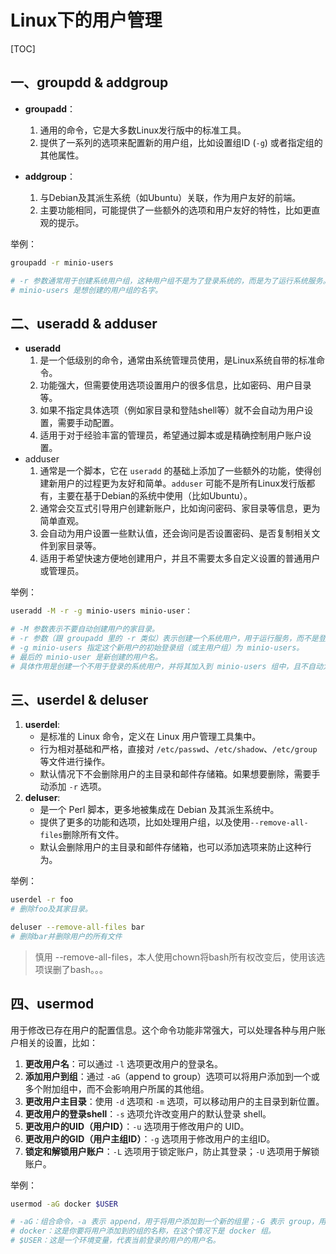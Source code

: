# Linux下的用户管理

[TOC]

## 一、groupdd & addgroup

-   **groupadd**：
    1.   通用的命令，它是大多数Linux发行版中的标准工具。
    2.   提供了一系列的选项来配置新的用户组，比如设置组ID (`-g`) 或者指定组的其他属性。

-   **addgroup**：
    1.   与Debian及其派生系统（如Ubuntu）关联，作为用户友好的前端。
    2.   主要功能相同，可能提供了一些额外的选项和用户友好的特性，比如更直观的提示。

举例：

```sh
groupadd -r minio-users

# -r 参数通常用于创建系统用户组，这种用户组不是为了登录系统的，而是为了运行系统服务。
# minio-users 是想创建的用户组的名字。
```

## 二、useradd & adduser

-   **useradd**
    1.   是一个低级别的命令，通常由系统管理员使用，是Linux系统自带的标准命令。
    2.   功能强大，但需要使用选项设置用户的很多信息，比如密码、用户目录等。
    3.   如果不指定具体选项（例如家目录和登陆shell等）就不会自动为用户设置，需要手动配置。
    4.   适用于对于经验丰富的管理员，希望通过脚本或是精确控制用户账户设置。
-   adduser
    1.   通常是一个脚本，它在 `useradd` 的基础上添加了一些额外的功能，使得创建新用户的过程更为友好和简单。`adduser` 可能不是所有Linux发行版都有，主要在基于Debian的系统中使用（比如Ubuntu）。
    2.   通常会交互式引导用户创建新账户，比如询问密码、家目录等信息，更为简单直观。
    3.   会自动为用户设置一些默认值，还会询问是否设置密码、是否复制相关文件到家目录等。
    4.   适用于希望快速方便地创建用户，并且不需要太多自定义设置的普通用户或管理员。

举例：

```sh
useradd -M -r -g minio-users minio-user：

# -M 参数表示不要自动创建用户的家目录。
# -r 参数（跟 groupadd 里的 -r 类似）表示创建一个系统用户，用于运行服务，而不是登录系统。
# -g minio-users 指定这个新用户的初始登录组（或主用户组）为 minio-users。
# 最后的 minio-user 是新创建的用户名。
# 具体作用是创建一个不用于登录的系统用户，并将其加入到 minio-users 组中，且不自动为其创建家目录。
```

## 三、userdel & deluser

1.  **userdel**:
    -   是标准的 Linux 命令，定义在 Linux 用户管理工具集中。
    -   行为相对基础和严格，直接对 `/etc/passwd`、`/etc/shadow`、`/etc/group` 等文件进行操作。
    -   默认情况下不会删除用户的主目录和邮件存储箱。如果想要删除，需要手动添加 `-r` 选项。
2.  **deluser**:
    -   是一个 Perl 脚本，更多地被集成在 Debian 及其派生系统中。
    -   提供了更多的功能和选项，比如处理用户组，以及使用`--remove-all-files`删除所有文件。
    -   默认会删除用户的主目录和邮件存储箱，也可以添加选项来防止这种行为。

举例：

```sh
userdel -r foo
# 删除foo及其家目录。

deluser --remove-all-files bar
# 删除bar并删除用户的所有文件
```

>   慎用 --remove-all-files，本人使用chown将bash所有权改变后，使用该选项误删了bash。。。

## 四、usermod

用于修改已存在用户的配置信息。这个命令功能非常强大，可以处理各种与用户账户相关的设置，比如：

1.  **更改用户名**：可以通过 `-l` 选项更改用户的登录名。
2.  **添加用户到组**：通过 `-aG`（append to group）选项可以将用户添加到一个或多个附加组中，而不会影响用户所属的其他组。
3.  **更改用户主目录**：使用 `-d` 选项和 `-m` 选项，可以移动用户的主目录到新位置。
4.  **更改用户的登录shell**：`-s` 选项允许改变用户的默认登录 shell。
5.  **更改用户的UID（用户ID）**：`-u` 选项用于修改用户的 UID。
6.  **更改用户的GID（用户主组ID）**：`-g` 选项用于修改用户的主组ID。
7.  **锁定和解锁用户账户**：`-L` 选项用于锁定账户，防止其登录；`-U` 选项用于解锁账户。

举例：

```sh
usermod -aG docker $USER

# -aG：组合命令，-a 表示 append，用于将用户添加到一个新的组里；-G 表示 group，用于指定组名。
# docker：这是你要将用户添加到的组的名称，在这个情况下是 docker 组。
# $USER：这是一个环境变量，代表当前登录的用户的用户名。
```

